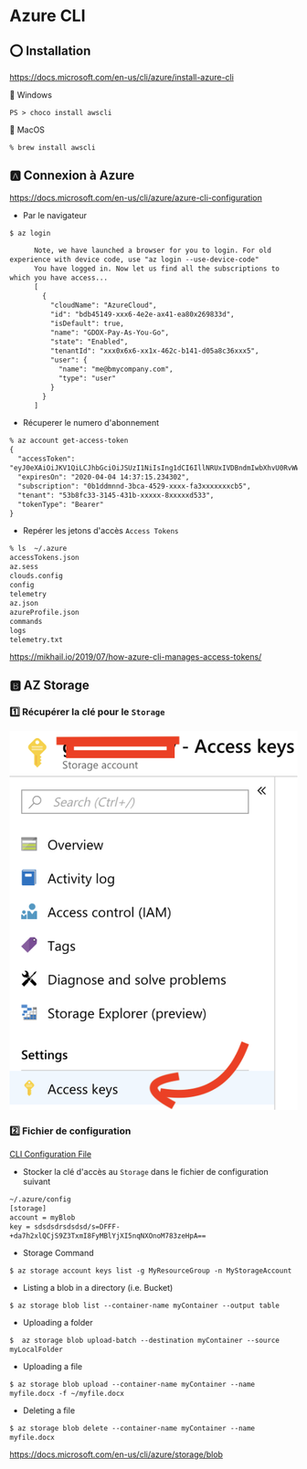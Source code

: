 # Azure CLI

## :o: Installation

https://docs.microsoft.com/en-us/cli/azure/install-azure-cli


:pushpin: Windows

```
PS > choco install awscli
```

:pushpin: MacOS

```
% brew install awscli
```

## :a: Connexion à Azure




https://docs.microsoft.com/en-us/cli/azure/azure-cli-configuration


* Par le navigateur


```
$ az login
```
          Note, we have launched a browser for you to login. For old experience with device code, use "az login --use-device-code"
          You have logged in. Now let us find all the subscriptions to which you have access...
          [
            {
              "cloudName": "AzureCloud",
              "id": "bdb45149-xxx6-4e2e-ax41-ea80x269833d",
              "isDefault": true,
              "name": "GDOX-Pay-As-You-Go",
              "state": "Enabled",
              "tenantId": "xxx0x6x6-xx1x-462c-b141-d05a8c36xxx5",
              "user": {
                "name": "me@bmycompany.com",
                "type": "user"
              }
            }
          ]

* Récuperer le numero d'abonnement

```
% az account get-access-token                       
{
  "accessToken": "eyJ0eXAiOiJKV1QiLCJhbGciOiJSUzI1NiIsIng1dCI6IllNRUxIVDBndmIwbXhvU0RvWWZvbWpxZmpZVSIsImtpZCI6IllNRUxIVDBndmIwbXhvU0RvWWZvbWpxZmpZVSJ9.eyJhdWQiOiJodHRwczovL21hbmFnZW1lbnQuY29yZS53aW5kb3dzLm5ldC8iLCJpc3MiOiJodHRwczovL3N0cy53aW5kb3dzLm5ldC81M2I4ZmMzMy0zMTQ1LTQzMWItOWFmYi04YWM1YjYwMWQ1MzMvIiwiaWF0IjoxNTg2MDIxNTM1LCJuYmYiOjE1ODYwMjE1MzUsImV4cCI6MTU4NjAyNTQzNSwiYWNyIjoiMSIsImFpbyI6IkFTUUEyLzhQQUFBQW94Tnpic2puc0",
  "expiresOn": "2020-04-04 14:37:15.234302",
  "subscription": "0b1ddmnnd-3bca-4529-xxxx-fa3xxxxxxxcb5",
  "tenant": "53b8fc33-3145-431b-xxxxx-8xxxxxd533",
  "tokenType": "Bearer"
}
```



* Repérer les jetons d'accès `Access Tokens`

```
% ls  ~/.azure 
accessTokens.json
az.sess
clouds.config
config
telemetry
az.json
azureProfile.json
commands
logs
telemetry.txt
```

https://mikhail.io/2019/07/how-azure-cli-manages-access-tokens/

## :b: AZ Storage

### :one: Récupérer la clé pour le `Storage`

![image](../images/AccessKeys.png)

### :two: Fichier de configuration

[CLI Configuration File](https://docs.microsoft.com/en-us/cli/azure/azure-cli-configuration?view=azure-cli-latest#cli-configuration-file)

* Stocker la clé d'accès au `Storage` dans le fichier de configuration suivant

```
~/.azure/config
[storage]
account = myBlob
key = sdsdsdrsdsdsd/s=DFFF-+da7h2xlQCjS9Z3TxmI8FyMBlYjXI5nqNXOnoM783zeHpA==

```

* Storage Command

```
$ az storage account keys list -g MyResourceGroup -n MyStorageAccount
```

* Listing a blob in a directory (i.e. Bucket)

```
$ az storage blob list --container-name myContainer --output table
```

* Uploading a folder

```
$  az storage blob upload-batch --destination myContainer --source myLocalFolder
```

* Uploading a file

```
$ az storage blob upload --container-name myContainer --name myfile.docx -f ~/myfile.docx
```

* Deleting a file

```
$ az storage blob delete --container-name myContainer --name myfile.docx
```

https://docs.microsoft.com/en-us/cli/azure/storage/blob



